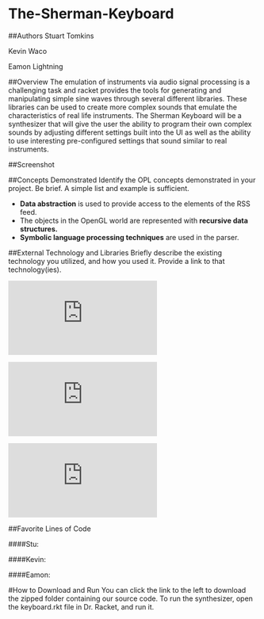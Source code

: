 # The-Sherman-Keyboard

##Authors
Stuart Tomkins

Kevin Waco

Eamon Lightning


##Overview
The emulation of instruments via audio signal processing is a challenging task and racket provides the tools for
generating and manipulating simple sine waves through several different libraries. These libraries can be used to
create more complex sounds that emulate the characteristics of real life instruments. The Sherman Keyboard will be a
synthesizer that will give the user the ability to program their own complex sounds by adjusting different settings
built into the UI as well as the ability to use interesting pre-configured settings that sound similar to real
instruments.

##Screenshot


##Concepts Demonstrated
Identify the OPL concepts demonstrated in your project. Be brief. A simple list and example is sufficient. 
* **Data abstraction** is used to provide access to the elements of the RSS feed.
* The objects in the OpenGL world are represented with **recursive data structures.**
* **Symbolic language processing techniques** are used in the parser.

##External Technology and Libraries
Briefly describe the existing technology you utilized, and how you used it. Provide a link to that technology(ies).

![portaudio](http://pkg-build.racket-lang.org/doc/portaudio/index.html)

![ffi/vector](http://docs.racket-lang.org/foreign/homogeneous-vectors.html)

![racket/gui](http://docs.racket-lang.org/gui/index.html?q=racket%20gui)


##Favorite Lines of Code

####Stu:

####Kevin:

####Eamon:


#How to Download and Run
You can click the link to the left to download the zipped folder containing our source code. To run the synthesizer, 
open the keyboard.rkt file in Dr. Racket, and run it.
